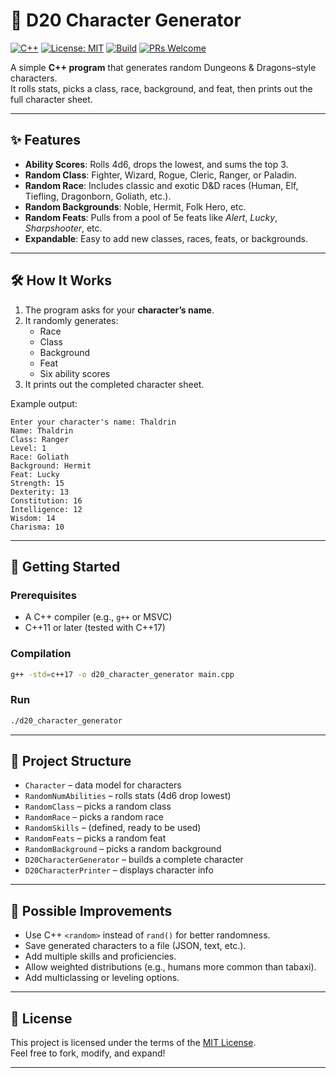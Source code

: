 # 🎲 D20 Character Generator

[![C++](https://img.shields.io/badge/language-C%2B%2B17-blue.svg)](https://isocpp.org/)
[![License: MIT](https://img.shields.io/badge/License-MIT-yellow.svg)](./LICENSE)
[![Build](https://img.shields.io/badge/build-passing-brightgreen.svg)](#)
[![PRs Welcome](https://img.shields.io/badge/PRs-welcome-blue.svg)](https://github.com/yourusername/d20-character-generator/pulls)

A simple **C++ program** that generates random Dungeons & Dragons–style characters.  
It rolls stats, picks a class, race, background, and feat, then prints out the full character sheet.

---

## ✨ Features
- **Ability Scores**: Rolls 4d6, drops the lowest, and sums the top 3.
- **Random Class**: Fighter, Wizard, Rogue, Cleric, Ranger, or Paladin.
- **Random Race**: Includes classic and exotic D&D races (Human, Elf, Tiefling, Dragonborn, Goliath, etc.).
- **Random Backgrounds**: Noble, Hermit, Folk Hero, etc.
- **Random Feats**: Pulls from a pool of 5e feats like *Alert*, *Lucky*, *Sharpshooter*, etc.
- **Expandable**: Easy to add new classes, races, feats, or backgrounds.

---

## 🛠️ How It Works
1. The program asks for your **character’s name**.
2. It randomly generates:
   - Race
   - Class
   - Background
   - Feat
   - Six ability scores
3. It prints out the completed character sheet.

Example output:

```
Enter your character's name: Thaldrin
Name: Thaldrin
Class: Ranger
Level: 1
Race: Goliath
Background: Hermit
Feat: Lucky
Strength: 15
Dexterity: 13
Constitution: 16
Intelligence: 12
Wisdom: 14
Charisma: 10
```

---

## 🚀 Getting Started

### Prerequisites
- A C++ compiler (e.g., `g++` or MSVC)
- C++11 or later (tested with C++17)

### Compilation
```bash
g++ -std=c++17 -o d20_character_generator main.cpp
```

### Run
```bash
./d20_character_generator
```

---

## 📂 Project Structure
- `Character` – data model for characters
- `RandomNumAbilities` – rolls stats (4d6 drop lowest)
- `RandomClass` – picks a random class
- `RandomRace` – picks a random race
- `RandomSkills` – (defined, ready to be used)
- `RandomFeats` – picks a random feat
- `RandomBackground` – picks a random background
- `D20CharacterGenerator` – builds a complete character
- `D20CharacterPrinter` – displays character info

---

## 🧩 Possible Improvements
- Use C++ `<random>` instead of `rand()` for better randomness.
- Save generated characters to a file (JSON, text, etc.).
- Add multiple skills and proficiencies.
- Allow weighted distributions (e.g., humans more common than tabaxi).
- Add multiclassing or leveling options.

---

## 📜 License
This project is licensed under the terms of the [MIT License](./LICENSE).  
Feel free to fork, modify, and expand!

---
